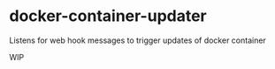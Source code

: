 # docker-container-updater
Listens for web hook messages to trigger updates of docker container

 WIP
 